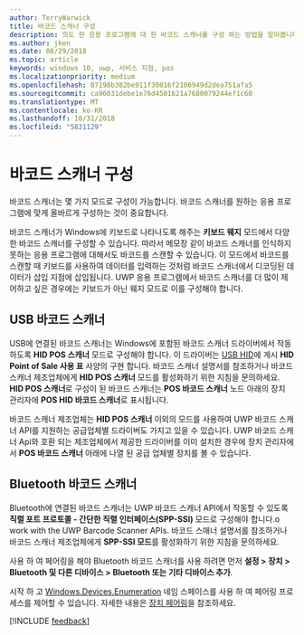 ```yaml
---
author: TerryWarwick
title: 바코드 스캐너 구성
description: 의도 한 응용 프로그램에 대 한 바코드 스캐너를 구성 하는 방법을 알아봅니다.
ms.author: jken
ms.date: 08/29/2018
ms.topic: article
keywords: windows 10, uwp, 서비스 지점, pos
ms.localizationpriority: medium
ms.openlocfilehash: 07198b382be911f30016f2106949d2dea751afa5
ms.sourcegitcommit: ca96031debe1e76d4501621a7680079244ef1c60
ms.translationtype: MT
ms.contentlocale: ko-KR
ms.lasthandoff: 10/31/2018
ms.locfileid: "5831129"
---
```

# <a name="configure-a-barcode-scanner"></a>바코드 스캐너 구성

바코드 스캐너는 몇 가지 모드로 구성이 가능합니다.  바코드 스캐너를 원하는 응용 프로그램에 맞게 올바르게 구성하는 것이 중요합니다.

바코드 스캐너가 Windows에 키보드로 나타나도록 해주는 **키보드 웨지** 모드에서 다양한 바코드 스캐너를 구성할 수 있습니다.  따라서 메모장 같이 바코드 스캐너를 인식하지 못하는 응용 프로그램에 대해서도 바코드를 스캔할 수 있습니다.  이 모드에서 바코드를 스캔할 때 키보드를 사용하여 데이터를 입력하는 것처럼 바코드 스캐너에서 디코딩된 데이터가 삽입 지점에 삽입됩니다.  UWP 응용 프로그램에서 바코드 스캐너를 더 많이 제어하고 싶은 경우에는 키보드가 아닌 웨지 모드로 이를 구성해야 합니다.

## <a name="usb-barcode-scanner"></a>USB 바코드 스캐너
USB에 연결된 바코드 스캐너는 Windows에 포함된 바코드 스캐너 드라이버에서 작동하도록 **HID POS 스캐너** 모드로 구성해야 합니다. 이 드라이버는 [USB HID](http://www.usb.org/developers/hidpage/)에 게시 **HID Point of Sale 사용 표** 사양의 구현 합니다.  바코드 스캐너 설명서를 참조하거나 바코드 스캐너 제조업체에게 **HID POS 스캐너** 모드를 활성화하기 위한 지침을 문의하세요.  **HID POS 스캐너**로 구성이 된 바코드 스캐너는 **POS 바코드 스캐너** 노드 아래의 장치 관리자에 **POS HID 바코드 스캐너**로 표시됩니다.

바코드 스캐너 제조업체는 **HID POS 스캐너** 이외의 모드를 사용하여 UWP 바코드 스캐너 API를 지원하는 공급업체별 드라이버도 가지고 있을 수 있습니다.  UWP 바코드 스캐너 Api와 호환 되는 제조업체에서 제공한 드라이버를 이미 설치한 경우에 장치 관리자에서 **POS 바코드 스캐너** 아래에 나열 된 공급 업체별 장치를 볼 수 있습니다.

## <a name="bluetooth-barcode-scanner"></a>Bluetooth 바코드 스캐너
Bluetooth에 연결된 바코드 스캐너는 UWP 바코드 스캐너 API에서 작동할 수 있도록 **직렬 포트 프로토콜 - 간단한 직렬 인터페이스(SPP-SSI)** 모드로 구성해야 합니다.o work with the UWP Barcode Scanner APIs.  바코드 스매너 설명서를 참조하거나 바코드 스캐너 제조업체에게 **SPP-SSI 모드**를 활성화하기 위한 지침을 문의하세요.

사용 하 여 페어링을 해야 Bluetooth 바코드 스캐너를 사용 하려면 먼저 **설정 > 장치 > Bluetooth 및 다른 디바이스 > Bluetooth 또는 기타 디바이스 추가**.

시작 하 고 [Windows.Devices.Enumeration](https://docs.microsoft.com/uwp/api/windows.devices.enumeration) 네임 스페이스를 사용 하 여 페어링 프로세스를 제어할 수 있습니다.  자세한 내용은 [장치 페어링](https://docs.microsoft.com/windows/uwp/devices-sensors/pair-devices)을 참조하세요.

[!INCLUDE [feedback](./includes/pos-feedback.md)]